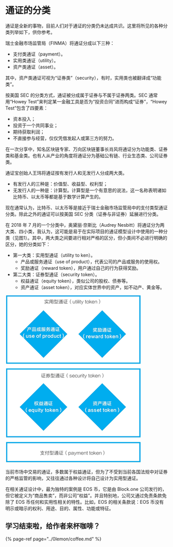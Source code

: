 # 通证的分类

通证是全新的事物，目前人们对于通证的分类仍未达成共识。这里将所见的各种分类列举如下，供你参考。  
  
瑞士金融市场监管局（FINMA）将通证分成以下三种：

* 支付类通证（payment）。
* 实用类通证（utility）。
* 资产类通证（asset）。

  
其中，资产类通证可视为“证券类”（security），有时，实用类也被翻译成“功能类”。  
  
按美国 SEC 的分类方式，通证被分成属于证券与不属于证券两类。SEC 通常用“Howey Test”来判定某一金融工具是否为“投资合同”进而构成“证券”，“Howey Test”包含了四要素：

* 资本投入；
* 投资于一个共同事业；
* 期待获取利润；
* 不直接参与经营，仅仅凭借发起人或第三方的努力。

  
在一次分享中，知名区块链专家、万向区块链董事长肖风将通证分为功能类、证券类和基金类。也有人从产业的角度将通证分为基础公有链、行业生态类、公司证券类。  
  
通证宝创始人王玮将通证按有发行人和无发行人分成两大类。

* 有发行人的三种是：价值型、收益型、权利型；
* 无发行人的一种是：计算型。计算型是一个有意思的说法，这一名称表明诸如比特币、以太币等都是基于数学计算产生的。

  
现在通常认为，比特币、以太币等是接近于瑞士金融市场监管局中的支付类型通证分类。除此之外的通证可以按美国 SEC 分类（证券与非证券）延展进行分类。  
  
在 2018 年 7 月的一个分类中，奥黛丽·奈斯比（Audrey Nesbitt）将通证分为两大类、四小类，我认为，这可能是易于在实际项目的通证模型设计中使用的一种分类（见图1）。其中，两大类之间要进行相对严格的区分，但小类间不必进行明确的区分，她的分类如下：  


* 第一大类：实用型通证（utility to ken）。
  * 产品或服务通证（use of product），代表公司的产品或服务的使用权。
  * 奖励通证（reward token），用户通过自己的行为获得奖励。
* 第二大类：证券型通证（security token）。
  * 权益通证（equity token），类似公司的股权、债券等。
  * 资产通证（asset token），对应实体世界中的资产，如不动产、黄金等。

![&#x56FE;1&#xFF1A;&#x901A;&#x8BC1;&#x7684;&#x4E00;&#x79CD;&#x5206;&#x7C7B;](../.gitbook/assets/image%20%28114%29.png)

  
当前市场中交易的通证，多数属于权益通证，但为了不受到当前各国法规中对证券的严格监管的影响，又往往通过各种设计将自己设计为实用型通证。  
  
在相关通证设计中，最为独特的案例是 EOS 币，它是由 Block.one 公司发行的，但它被定义为“商品售卖”，而非公司“权益”。并且特别地，公司又通过免责条款免除了 EOS 币任何和实用性相关的特性。比如，EOS 的相关条款说：EOS 币没有明示或暗示的权利、用途、目的、属性、功能或特征。

## 学习结束啦，给作者来杯咖啡？

{% page-ref page="../0lemon/coffee.md" %}

